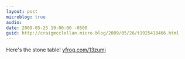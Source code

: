 ```yaml
---
layout: post
microblog: true
audio: 
date: 2009-05-25 19:00:00 -0500
guid: http://craigmcclellan.micro.blog/2009/05/26/t1925418466.html
---
```

Here's the stone table! [yfrog.com/13zumj](http://yfrog.com/13zumj)
